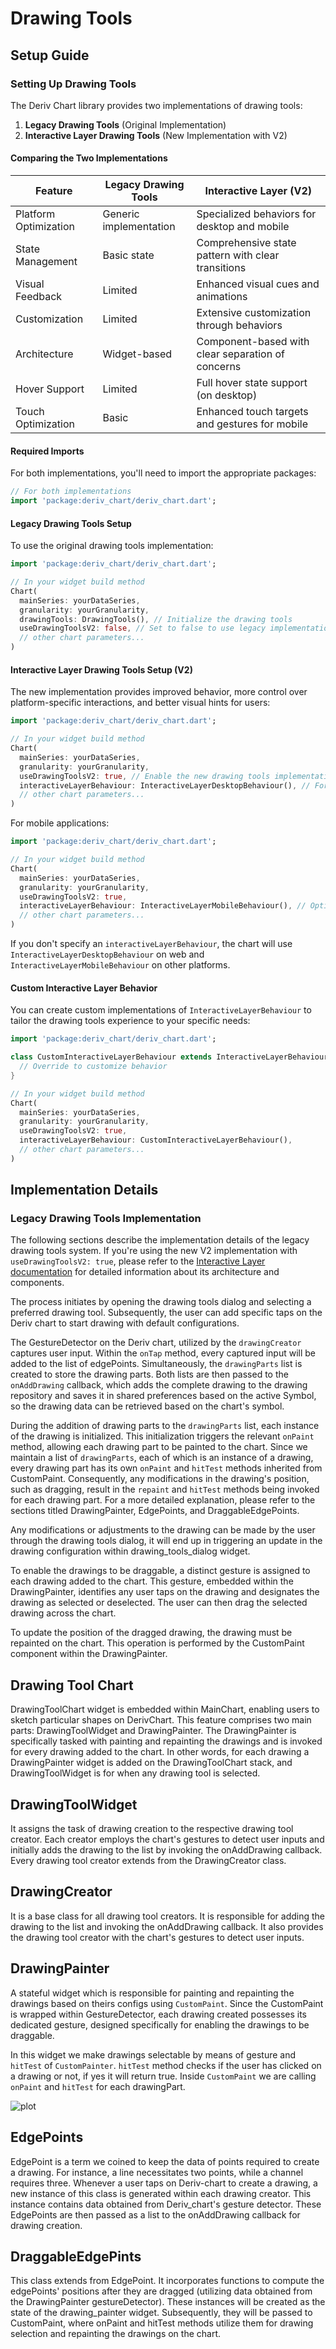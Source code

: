 # Drawing Tools

## Setup Guide

### Setting Up Drawing Tools

The Deriv Chart library provides two implementations of drawing tools:

1. **Legacy Drawing Tools** (Original Implementation)
2. **Interactive Layer Drawing Tools** (New Implementation with V2)

#### Comparing the Two Implementations

| Feature | Legacy Drawing Tools | Interactive Layer (V2) |
|---------|---------------------|------------------------|
| Platform Optimization | Generic implementation | Specialized behaviors for desktop and mobile |
| State Management | Basic state | Comprehensive state pattern with clear transitions |
| Visual Feedback | Limited | Enhanced visual cues and animations |
| Customization | Limited | Extensive customization through behaviors |
| Architecture | Widget-based | Component-based with clear separation of concerns |
| Hover Support | Limited | Full hover state support (on desktop) |
| Touch Optimization | Basic | Enhanced touch targets and gestures for mobile |

#### Required Imports

For both implementations, you'll need to import the appropriate packages:

```dart
// For both implementations
import 'package:deriv_chart/deriv_chart.dart';
```

#### Legacy Drawing Tools Setup

To use the original drawing tools implementation:

```dart
import 'package:deriv_chart/deriv_chart.dart';

// In your widget build method
Chart(
  mainSeries: yourDataSeries,
  granularity: yourGranularity,
  drawingTools: DrawingTools(), // Initialize the drawing tools
  useDrawingToolsV2: false, // Set to false to use legacy implementation
  // other chart parameters...
)
```

#### Interactive Layer Drawing Tools Setup (V2)

The new implementation provides improved behavior, more control over platform-specific interactions, and better visual hints for users:

```dart
import 'package:deriv_chart/deriv_chart.dart';

// In your widget build method
Chart(
  mainSeries: yourDataSeries,
  granularity: yourGranularity,
  useDrawingToolsV2: true, // Enable the new drawing tools implementation
  interactiveLayerBehaviour: InteractiveLayerDesktopBehaviour(), // For desktop platforms
  // other chart parameters...
)
```

For mobile applications:

```dart
import 'package:deriv_chart/deriv_chart.dart';

// In your widget build method
Chart(
  mainSeries: yourDataSeries,
  granularity: yourGranularity,
  useDrawingToolsV2: true,
  interactiveLayerBehaviour: InteractiveLayerMobileBehaviour(), // Optimized for touch interactions
  // other chart parameters...
)
```

If you don't specify an `interactiveLayerBehaviour`, the chart will use `InteractiveLayerDesktopBehaviour` on web and `InteractiveLayerMobileBehaviour` on other platforms.


#### Custom Interactive Layer Behavior

You can create custom implementations of `InteractiveLayerBehaviour` to tailor the drawing tools experience to your specific needs:

```dart
import 'package:deriv_chart/deriv_chart.dart';

class CustomInteractiveLayerBehaviour extends InteractiveLayerBehaviour {
  // Override to customize behavior
}

// In your widget build method
Chart(
  mainSeries: yourDataSeries,
  granularity: yourGranularity,
  useDrawingToolsV2: true,
  interactiveLayerBehaviour: CustomInteractiveLayerBehaviour(),
  // other chart parameters...
)
```

## Implementation Details

### Legacy Drawing Tools Implementation

The following sections describe the implementation details of the legacy drawing tools system. If you're using the new V2 implementation with `useDrawingToolsV2: true`, please refer to the [Interactive Layer documentation](core_concepts/interactive_layer.md) for detailed information about its architecture and components.

The process initiates by opening the drawing tools dialog and selecting a preferred drawing tool. Subsequently, the user can add specific taps on the Deriv chart to start drawing with default configurations.

The GestureDetector on the Deriv chart, utilized by the `drawingCreator` captures user input. Within the `onTap` method, every captured input will be added to the list of edgePoints. Simultaneously, the `drawingParts` list is created to store the drawing parts. Both lists are then passed to the `onAddDrawing` callback, which adds the complete drawing to the drawing repository and saves it in shared preferences based on the active Symbol, so the drawing data can be retrieved based on the chart's symbol.

During the addition of drawing parts to the `drawingParts` list, each instance of the drawing is initialized. This initialization triggers the relevant `onPaint` method, allowing each drawing part to be painted to the chart. Since we maintain a list of `drawingParts`, each of which is an instance of a drawing, every drawing part has its own `onPaint` and `hitTest` methods inherited from CustomPaint. Consequently, any modifications in the drawing's position, such as dragging, result in the `repaint` and `hitTest` methods being invoked for each drawing part. For a more detailed explanation, please refer to the sections titled DrawingPainter, EdgePoints, and DraggableEdgePoints.

Any modifications or adjustments to the drawing can be made by the user through the drawing tools dialog, it will end up in triggering an update in the drawing configuration within drawing_tools_dialog widget.

To enable the drawings to be draggable, a distinct gesture is assigned to each drawing added to the chart. This gesture, embedded within the DrawingPainter, identifies any user taps on the drawing and designates the drawing as selected or deselected. The user can then drag the selected drawing across the chart.

To update the position of the dragged drawing, the drawing must be repainted on the chart. This operation is performed by the CustomPaint component within the DrawingPainter.

## Drawing Tool Chart

DrawingToolChart widget is embedded within MainChart, enabling users to sketch particular shapes on DerivChart. This feature comprises two main parts: DrawingToolWidget and DrawingPainter. The DrawingPainter is specifically tasked with painting and repainting the drawings and is invoked for every drawing added to the chart.
In other words, for each drawing a DrawingPainter widget is added on the DrawingToolChart stack, and DrawingToolWidget is for when any drawing tool is selected.

## DrawingToolWidget

It assigns the task of drawing creation to the respective drawing tool creator. Each creator employs the chart's gestures to detect user inputs and initially adds the drawing to the list by invoking the onAddDrawing callback. Every drawing tool creator extends from the DrawingCreator class.

## DrawingCreator

It is a base class for all drawing tool creators. It is responsible for adding the drawing to the list and invoking the onAddDrawing callback. It also provides the drawing tool creator with the chart's gestures to detect user inputs.

## DrawingPainter

A stateful widget which is responsible for painting and repainting the drawings based on theirs configs using `CustomPaint`. Since the CustomPaint is wrapped within GestureDetector, each drawing created possesses its dedicated gesture, designed specifically for enabling the drawings to be draggable.

In this widget we make drawings selectable by means of gesture and `hitTest` of `CustomPainter`. `hitTest` method checks if the user has clicked on a drawing or not, if yes it will return true. Inside `CustomPaint` we are calling `onPaint` and `hitTest` for each drawingPart.

![plot](drawing_tools.png)

## EdgePoints

EdgePoint is a term we coined to keep the data of points required to create a drawing. For instance, a line necessitates two points, while a channel requires three. Whenever a user taps on Deriv-chart to create a drawing, a new instance of this class is generated within each drawing creator. This instance contains data obtained from Deriv_chart's gesture detector. These EdgePoints are then passed as a list to the onAddDrawing callback for drawing creation.

## DraggableEdgePints

This class extends from EdgePoint. It incorporates functions to compute the edgePoints' positions after they are dragged (utilizing data obtained from the DrawingPainter gestureDetector). These instances will be created as the state of the drawing_painter widget. Subsequently, they will be passed to CustomPaint, where onPaint and hitTest methods utilize them for drawing selection and repainting the drawings on the chart.
